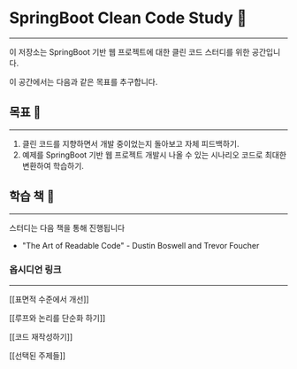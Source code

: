 
# SpringBoot Clean Code Study 🚀
---


이 저장소는 SpringBoot 기반 웹 프로젝트에 대한 클린 코드 스터디를 위한 공간입니다. 

이 공간에서는 다음과 같은 목표를 추구합니다.

## 목표 🎯
---

1. 클린 코드를 지향하면서 개발 중이었는지 돌아보고 자체 피드백하기.
2. 예제를 SpringBoot 기반 웹 프로젝트 개발시 나올 수 있는 시나리오 코드로 최대한 변환하여 학습하기.

## 학습 책 📖
---

스터디는 다음 책을 통해 진행됩니다

- "The Art of Readable Code" - Dustin Boswell and Trevor Foucher

### 옵시디언 링크
---

[[표면적 수준에서 개선]]

[[루프와 논리를 단순화 하기]]

[[코드 재작성하기]]

[[선택된 주제들]]

